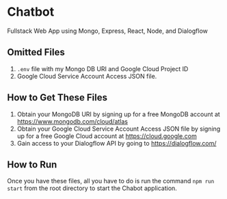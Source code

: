 # Chatbot

Fullstack Web App using Mongo, Express, React, Node, and Dialogflow

## Omitted Files ##
1. `.env` file with my Mongo DB URI and Google Cloud Project ID
2. Google Cloud Service Account Access JSON file.

## How to Get These Files ##
1. Obtain your MongoDB URI by signing up for a free MongoDB account at https://www.mongodb.com/cloud/atlas
2. Obtain your Google Cloud Service Account Access JSON file by signing up for a free Google Cloud account at https://cloud.google.com
3. Gain access to your Dialogflow API by going to https://dialogflow.com/

## How to Run ##
Once you have these files, all you have to do is run the command `npm run start` from the root directory to start the Chabot application.
